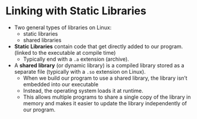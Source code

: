 # Linking with Static Libraries

- Two general types of libraries on Linux:
  - static libraries
  - shared libraries
- **Static Libraries** contain code that get directly added to our program. (linked to the executable at compile time)
  - Typically end with a `.a` extension (archive).
- A **shared library** (or dynamic library) is a compiled library stored as a separate file (typically with a `.so` extension on Linux).
  - When we build our program to use a shared library, the library isn’t embedded into our executable
  - Instead, the operating system loads it at runtime. 
  - This allows multiple programs to share a single copy of the library in memory and makes it easier to update the library independently of our program.